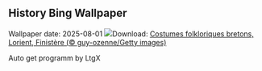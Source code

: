 ## History Bing Wallpaper
Wallpaper date: 2025-08-01
![](https://www.bing.com/th?id=OHR.LorientCeltic_FR-FR1271228559_UHD.jpg&w=1000)Download: [Costumes folkloriques bretons, Lorient, Finistère (© guy-ozenne/Getty images)](https://www.bing.com/th?id=OHR.LorientCeltic_FR-FR1271228559_UHD.jpg)

Auto get programm by LtgX
